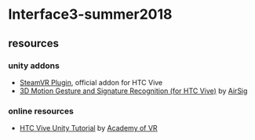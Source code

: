 # Interface3-summer2018

## resources

### unity addons
+ [SteamVR Plugin](https://assetstore.unity.com/packages/templates/systems/steamvr-plugin-32647), official addon for HTC Vive
+ [3D Motion Gesture and Signature Recognition (for HTC Vive)](https://assetstore.unity.com/packages/tools/input-management/3d-motion-gesture-and-signature-recognition-for-htc-vive-95144) by [AirSig](https://assetstore.unity.com/publishers/28764)

### online resources
+ [HTC Vive Unity Tutorial](http://academyofvr.com/intro-vr-development-unity-htc-vive/) by [Academy of VR](http://academyofvr.com)